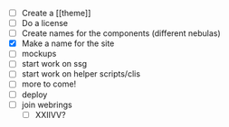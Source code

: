 - [ ] Create a [[theme]]
- [ ] Do a license
- [ ] Create names for the components (different nebulas)
- [X] Make a name for the site
- [ ] mockups
- [ ] start work on ssg
- [ ] start work on helper scripts/clis
- [ ] more to come!
- [ ] deploy
- [ ] join webrings
	- [ ] XXIIVV?
